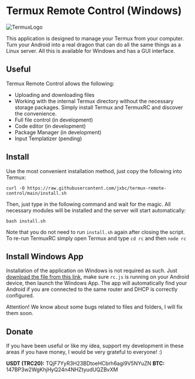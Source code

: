 # Termux Remote Control (Windows)

![TermuxLogo](https://play-lh.googleusercontent.com/m3oqSZCwmitiZ-Im-CQu_rqT5eLHilOp5IudBynv3COJUumFzuQaP2dgTDxRL_03f4x2=w240-h480-rw)

This application is designed to manage your Termux from your computer. Turn your Android into a real dragon that can do all the same things as a Linux server. All this is available for Windows and has a GUI interface.

## Useful

Termux Remote Control allows the following:
- Uploading and downloading files
- Working with the internal Termux directory without the necessary storage packages. Simply install Termux and TermuxRC and discover the convenience.
- Full file control (in development)
- Code editor (in development)
- Package Manager (in development)
- Input Templatizer (pending)

## Install

Use the most convenient installation method, just copy the following into Termux:

    curl -O https://raw.githubusercontent.com/jxbc/termux-remote-control/main/install.sh
Then, just type in the following command and wait for the magic. All necessary modules will be installed and the server will start automatically:

    bash install.sh
Note that you do not need to run `install.sh` again after closing the script. To re-run TermuxRC simply open Termux and type `cd rc` and then `node rc`

## Install Windows App

Installation of the application on Windows is not required as such. Just [download the file from this link](https://github.com/jxbc/termux-remote-control/releases/tag/termux), make sure `rc.js` is running on your Android device, then launch the Windows App. The app will automatically find your Android if you are connected to the same router and DHCP is correctly configured.

Attention! We know about some bugs related to files and folders, I will fix them soon. 

## Donate

If you have been useful or like my idea, support my development in these areas if you have money, I would be very grateful to everyone! :)

**USDT (TRC20):** TQjF7YyR3H23BDtoeHCbrh6agi9V5NYuZN
**BTC:** 147BP3w2WgKhjHyQ24n4NHZtyudUQZBvXM
